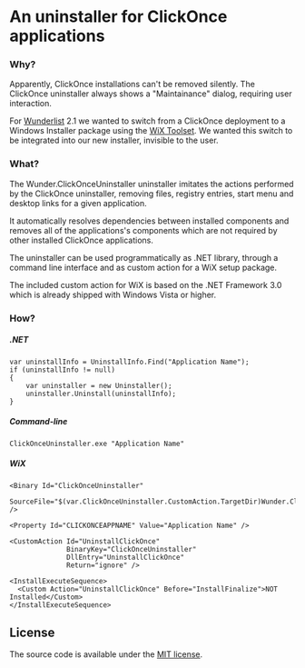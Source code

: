 An uninstaller for ClickOnce applications
===========================

### Why?

Apparently, ClickOnce installations can't be removed silently. The ClickOnce uninstaller always shows a "Maintainance" dialog, requiring user interaction. 

For [Wunderlist](http://www.6wunderkinder.com/wunderlist) 2.1 we wanted to switch from a ClickOnce deployment to a Windows Installer package using the [WiX Toolset](http://wixtoolset.org/). We wanted this switch to be integrated into our new installer, invisible to the user.

### What?

The Wunder.ClickOnceUninstaller uninstaller imitates the actions performed by the ClickOnce uninstaller, removing files, registry entries, start menu and desktop links for a given application. 

It automatically resolves dependencies between installed components and removes all of the applications's components which are not required by other installed ClickOnce applications.

The uninstaller can be used programmatically as .NET library, through a command line interface and as custom action for a WiX setup package. 

The included custom action for WiX is based on the .NET Framework 3.0 which is already shipped with Windows Vista or higher. 

### How?

##### .NET

    var uninstallInfo = UninstallInfo.Find("Application Name");
    if (uninstallInfo != null)
    {
        var uninstaller = new Uninstaller();
        uninstaller.Uninstall(uninstallInfo);
    }

##### Command-line

    ClickOnceUninstaller.exe "Application Name"

##### WiX

	<Binary Id="ClickOnceUninstaller"
			SourceFile="$(var.ClickOnceUninstaller.CustomAction.TargetDir)Wunder.ClickOnceUninstaller.CustomAction.CA.dll" />

    <Property Id="CLICKONCEAPPNAME" Value="Application Name" />
    
    <CustomAction Id="UninstallClickOnce"
                  BinaryKey="ClickOnceUninstaller"
                  DllEntry="UninstallClickOnce"
                  Return="ignore" />

    <InstallExecuteSequence>
      <Custom Action="UninstallClickOnce" Before="InstallFinalize">NOT Installed</Custom>
    </InstallExecuteSequence>

## License

The source code is available under the [MIT license](http://opensource.org/licenses/mit-license.php).
